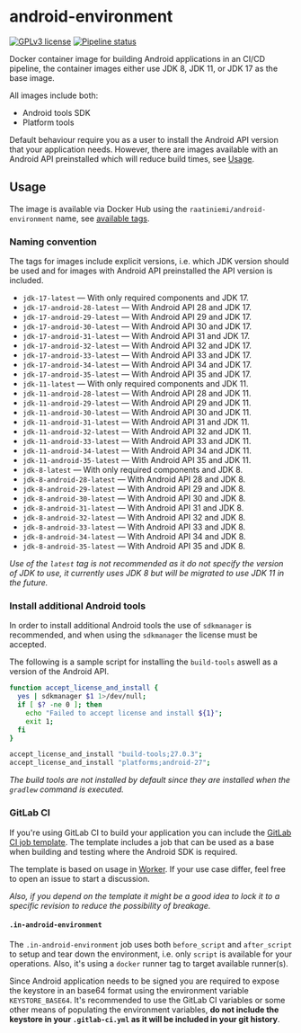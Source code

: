 # android-environment

[![GPLv3 license](https://img.shields.io/badge/license-GPLv3-blue.svg)](license)
[![Pipeline status](https://gitlab.com/rahome/docker-android-environment/badges/master/pipeline.svg)](https://gitlab.com/rahome/docker-android-environment/)

Docker container image for building Android applications in an CI/CD pipeline, the container images either use JDK 8,
JDK 11, or JDK 17 as the base image.

All images include both:

* Android tools SDK
* Platform tools

Default behaviour require you as a user to install the Android API version that
your application needs. However, there are images available with an Android API
preinstalled which will reduce build times, see [Usage](#usage).

## Usage

The image is available via Docker Hub using the `raatiniemi/android-environment`
name, see [available tags](https://hub.docker.com/r/raatiniemi/android-environment/tags).

### Naming convention

The tags for images include explicit versions, i.e. which JDK version should be
used and for images with Android API preinstalled the API version is included.

* `jdk-17-latest` &mdash; With only required components and JDK 17.
* `jdk-17-android-28-latest` &mdash; With Android API 28 and JDK 17.
* `jdk-17-android-29-latest` &mdash; With Android API 29 and JDK 17.
* `jdk-17-android-30-latest` &mdash; With Android API 30 and JDK 17.
* `jdk-17-android-31-latest` &mdash; With Android API 31 and JDK 17.
* `jdk-17-android-32-latest` &mdash; With Android API 32 and JDK 17.
* `jdk-17-android-33-latest` &mdash; With Android API 33 and JDK 17.
* `jdk-17-android-34-latest` &mdash; With Android API 34 and JDK 17.
* `jdk-17-android-35-latest` &mdash; With Android API 35 and JDK 17.
* `jdk-11-latest` &mdash; With only required components and JDK 11.
* `jdk-11-android-28-latest` &mdash; With Android API 28 and JDK 11.
* `jdk-11-android-29-latest` &mdash; With Android API 29 and JDK 11.
* `jdk-11-android-30-latest` &mdash; With Android API 30 and JDK 11.
* `jdk-11-android-31-latest` &mdash; With Android API 31 and JDK 11.
* `jdk-11-android-32-latest` &mdash; With Android API 32 and JDK 11.
* `jdk-11-android-33-latest` &mdash; With Android API 33 and JDK 11.
* `jdk-11-android-34-latest` &mdash; With Android API 34 and JDK 11.
* `jdk-11-android-35-latest` &mdash; With Android API 35 and JDK 11.
* `jdk-8-latest` &mdash; With only required components and JDK 8.
* `jdk-8-android-28-latest` &mdash; With Android API 28 and JDK 8.
* `jdk-8-android-29-latest` &mdash; With Android API 29 and JDK 8.
* `jdk-8-android-30-latest` &mdash; With Android API 30 and JDK 8.
* `jdk-8-android-31-latest` &mdash; With Android API 31 and JDK 8.
* `jdk-8-android-32-latest` &mdash; With Android API 32 and JDK 8.
* `jdk-8-android-33-latest` &mdash; With Android API 33 and JDK 8.
* `jdk-8-android-34-latest` &mdash; With Android API 34 and JDK 8.
* `jdk-8-android-35-latest` &mdash; With Android API 35 and JDK 8.

*Use of the `latest` tag is not recommended as it do not specify the version of JDK to use, it currently uses JDK 8 but
will be migrated to use JDK 11 in the future.*

### Install additional Android tools

In order to install additional Android tools the use of `sdkmanager` is
recommended, and when using the `sdkmanager` the license must be accepted.

The following is a sample script for installing the `build-tools` aswell as a
version of the Android API.

```bash
function accept_license_and_install {
  yes | sdkmanager $1 1>/dev/null;
  if [ $? -ne 0 ]; then
    echo "Failed to accept license and install ${1}";
    exit 1;
  fi
}

accept_license_and_install "build-tools;27.0.3";
accept_license_and_install "platforms;android-27";
```

*The build tools are not installed by default since they are installed when
the `gradlew` command is executed.*

### GitLab CI

If you're using GitLab CI to build your application you can include the [GitLab
CI job template](Android.gitlab-ci.yml). The template includes a job that can
be used as a base when building and testing where the Android SDK is required.

The template is based on usage in [Worker](https://gitlab.com/rahome/worker).
If your use case differ, feel free to open an issue to start a discussion.

*Also, if you depend on the template it might be a good idea to lock it
to a specific revision to reduce the possibility of breakage.*

#### `.in-android-environment`

The `.in-android-environment` job uses both `before_script` and `after_script`
to setup and tear down the environment, i.e. only `script` is available for
your operations. Also, it's using a `docker` runner tag to target available
runner(s).

Since Android application needs to be signed you are required to expose the
keystore in an base64 format using the environment variable `KEYSTORE_BASE64`.
It's recommended to use the GitLab CI variables or some other means of
populating the environment variables, **do not include the keystore in your
`.gitlab-ci.yml` as it will be included in your git history**.
